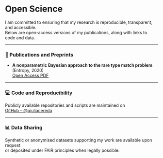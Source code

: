 # Open Science

I am committed to ensuring that my research is reproducible, transparent, and accessible.  
Below are open-access versions of my publications, along with links to code and data.

---

### 🧬 Publications and Preprints

- **A nonparametric Bayesian approach to the rare type match problem** (Entropy, 2020)  
  [Open Access PDF](https://www.mdpi.com/1099-4300/22/4/439)

---

### 💻 Code and Reproducibility
Publicly available repositories and scripts are maintained on  
[GitHub – @giuliacereda](https://github.com/giuliacereda)

---

### 📊 Data Sharing
Synthetic or anonymised datasets supporting my work are available upon request  
or deposited under FAIR principles when legally possible.
